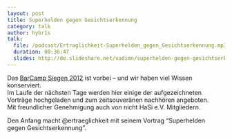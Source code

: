 ```yaml
---
layout: post
title: Superhelden gegen Gesichtserkennung
category: talk
author: hybr1s
talk:
  file: /podcast/Ertraglichkeit-Superhelden_gegen_Gesichtserkennung.mp3
  duration: 00:36:47
  slides: http://de.slideshare.net/vadimn/superhelden-gegen-gesichtserkennung
---
```

Das [BarCamp Siegen 2012](http://barcamp-siegen.de/) ist vorbei – und wir haben viel Wissen konserviert.  
Im Laufe der nächsten Tage werden hier einige der aufgezeichneten Vorträge hochgeladen und zum zeitsouveränen nachhören angeboten.  
Mit freundlicher Genehmigung auch von nicht HaSi e.V. Mitgliedern.  

Den Anfang macht @ertraeglichkeit mit seinem Vortrag “Superhelden gegen Gesichtserkennung”.
